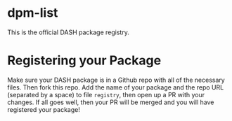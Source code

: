 # dpm-list
This is the official DASH package registry.

# Registering your Package
Make sure your DASH package is in a Github repo with all of the necessary files. Then fork this repo. Add the name of your package and the repo URL (separated by a space) to file `registry`, then open up a PR with your changes. If all goes well, then your PR will be merged and you will have registered your package!
